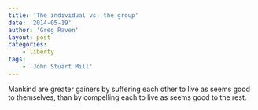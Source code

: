 ```yaml
---
title: 'The individual vs. the group'
date: '2014-05-19'
author: 'Greg Raven'
layout: post
categories:
    - liberty
tags:
    - 'John Stuart Mill'
---
```


Mankind are greater gainers by suffering each other to live as seems good to themselves, than by compelling each to live as seems good to the rest.